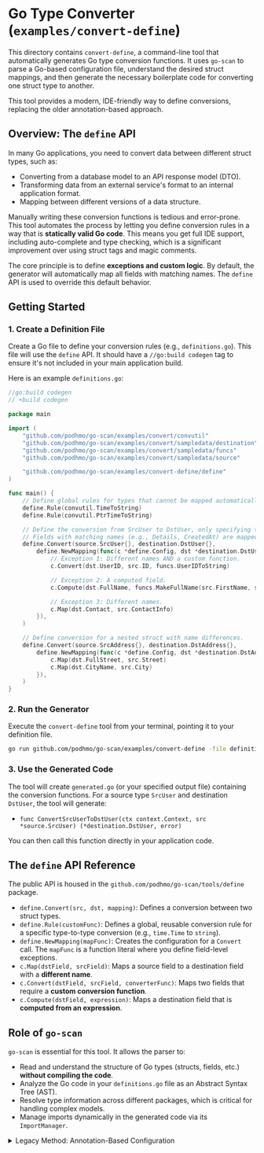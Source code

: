 # Go Type Converter (`examples/convert-define`)

This directory contains `convert-define`, a command-line tool that automatically generates Go type conversion functions. It uses `go-scan` to parse a Go-based configuration file, understand the desired struct mappings, and then generate the necessary boilerplate code for converting one struct type to another.

This tool provides a modern, IDE-friendly way to define conversions, replacing the older annotation-based approach.

## Overview: The `define` API

In many Go applications, you need to convert data between different struct types, such as:
*   Converting from a database model to an API response model (DTO).
*   Transforming data from an external service's format to an internal application format.
*   Mapping between different versions of a data structure.

Manually writing these conversion functions is tedious and error-prone. This tool automates the process by letting you define conversion rules in a way that is **statically valid Go code**. This means you get full IDE support, including auto-complete and type checking, which is a significant improvement over using struct tags and magic comments.

The core principle is to define **exceptions and custom logic**. By default, the generator will automatically map all fields with matching names. The `define` API is used to override this default behavior.

## Getting Started

### 1. Create a Definition File

Create a Go file to define your conversion rules (e.g., `definitions.go`). This file will use the `define` API. It should have a `//go:build codegen` tag to ensure it's not included in your main application build.

Here is an example `definitions.go`:

```go
//go:build codegen
// +build codegen

package main

import (
	"github.com/podhmo/go-scan/examples/convert/convutil"
	"github.com/podhmo/go-scan/examples/convert/sampledata/destination"
	"github.com/podhmo/go-scan/examples/convert/sampledata/funcs"
	"github.com/podhmo/go-scan/examples/convert/sampledata/source"

	"github.com/podhmo/go-scan/examples/convert-define/define"
)

func main() {
	// Define global rules for types that cannot be mapped automatically.
	define.Rule(convutil.TimeToString)
	define.Rule(convutil.PtrTimeToString)

	// Define the conversion from SrcUser to DstUser, only specifying the exceptions.
	// Fields with matching names (e.g., Details, CreatedAt) are mapped automatically.
	define.Convert(source.SrcUser{}, destination.DstUser{},
		define.NewMapping(func(c *define.Config, dst *destination.DstUser, src *source.SrcUser) {
			// Exception 1: Different names AND a custom function.
			c.Convert(dst.UserID, src.ID, funcs.UserIDToString)

			// Exception 2: A computed field.
			c.Compute(dst.FullName, funcs.MakeFullName(src.FirstName, src.LastName))

			// Exception 3: Different names.
			c.Map(dst.Contact, src.ContactInfo)
		}),
	)

	// Define conversion for a nested struct with name differences.
	define.Convert(source.SrcAddress{}, destination.DstAddress{},
		define.NewMapping(func(c *define.Config, dst *destination.DstAddress, src *source.SrcAddress) {
			c.Map(dst.FullStreet, src.Street)
			c.Map(dst.CityName, src.City)
		}),
	)
}
```

### 2. Run the Generator

Execute the `convert-define` tool from your terminal, pointing it to your definition file.

```bash
go run github.com/podhmo/go-scan/examples/convert-define -file definitions.go -output generated.go
```

### 3. Use the Generated Code

The tool will create `generated.go` (or your specified output file) containing the conversion functions. For a source type `SrcUser` and destination `DstUser`, the tool will generate:

*   `func ConvertSrcUserToDstUser(ctx context.Context, src *source.SrcUser) (*destination.DstUser, error)`

You can then call this function directly in your application code.

## The `define` API Reference

The public API is housed in the `github.com/podhmo/go-scan/tools/define` package.

*   `define.Convert(src, dst, mapping)`: Defines a conversion between two struct types.
*   `define.Rule(customFunc)`: Defines a global, reusable conversion rule for a specific type-to-type conversion (e.g., `time.Time` to `string`).
*   `define.NewMapping(mapFunc)`: Creates the configuration for a `Convert` call. The `mapFunc` is a function literal where you define field-level exceptions.
*   `c.Map(dstField, srcField)`: Maps a source field to a destination field with a **different name**.
*   `c.Convert(dstField, srcField, converterFunc)`: Maps two fields that require a **custom conversion function**.
*   `c.Compute(dstField, expression)`: Maps a destination field that is **computed from an expression**.

## Role of `go-scan`

`go-scan` is essential for this tool. It allows the parser to:
*   Read and understand the structure of Go types (structs, fields, etc.) **without compiling the code**.
*   Analyze the Go code in your `definitions.go` file as an Abstract Syntax Tree (AST).
*   Resolve type information across different packages, which is critical for handling complex models.
*   Manage imports dynamically in the generated code via its `ImportManager`.

<details>
<summary>Legacy Method: Annotation-Based Configuration</summary>

The original version of this tool used Go doc comments (annotations) and struct tags to define conversion rules. While this method is still supported by the `go run .../examples/convert` command, the `define` API is the recommended approach for new projects.

### Key Features (Legacy)

*   **Annotation-Driven**: Generation is triggered by a `@derivingconvert` annotation in the source struct's doc comment.
*   **Flexible Field Mapping**: Fields are matched automatically with a clear priority:
    1.  An explicit name in a `convert:"<name>"` tag.
    2.  A name in a `json:"<name>"` tag.
    3.  The normalized field name.
*   **Custom Conversion Logic**:
    *   Use the `convert:",using=<func>"` tag for field-specific custom conversion functions.
    *   Define global type-to-type conversion rules with `// convert:rule "<Src>" -> "<Dst>", using=<func>`.

### Annotation and Tag Reference (Legacy)

#### `@derivingconvert`
Triggers the generation of a conversion function. Placed in the doc comment of the source struct.
**Syntax**: `@derivingconvert(<DestinationType>[, option=value, ...])`

#### `// convert:rule`
Defines a global rule for type conversion or validation.
**Conversion Rule**: `// convert:rule "<SourceType>" -> "<DestinationType>", using=<FunctionName>`
**Validator Rule**: `// convert:rule "<DestinationType>", validator=<FunctionName>`

#### `convert` Struct Tag
Controls the conversion of a specific field.
**Syntax**: `` `convert:"[destinationFieldName],[option=value],..."` ``
*   `[destinationFieldName]`: Maps to a different field name in the destination struct. Use `-` to skip the field.
*   `using=<funcName>`: Use a custom function for this field's conversion.
*   `required`: Reports an error if a source pointer field is `nil`.

### How to Use (Legacy)

1.  **Annotate your code**: Add `@derivingconvert` annotations to your source structs and any necessary `convert` tags or `// convert:rule` comments.
2.  **Run the tool**:
    ```bash
    go run github.com/podhmo/go-scan/examples/convert \
      -pkg "github.com/your/project/models" \
      -output "github.com/your/project/models/generated_converters.go"
    ```

</details>
